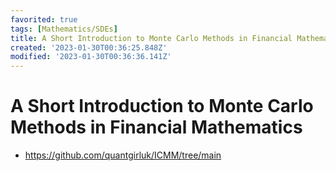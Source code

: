 ```yaml
---
favorited: true
tags: [Mathematics/SDEs]
title: A Short Introduction to Monte Carlo Methods in Financial Mathematics
created: '2023-01-30T00:36:25.848Z'
modified: '2023-01-30T00:36:36.141Z'
---
```


# A Short Introduction to Monte Carlo Methods in Financial Mathematics

* https://github.com/quantgirluk/ICMM/tree/main

